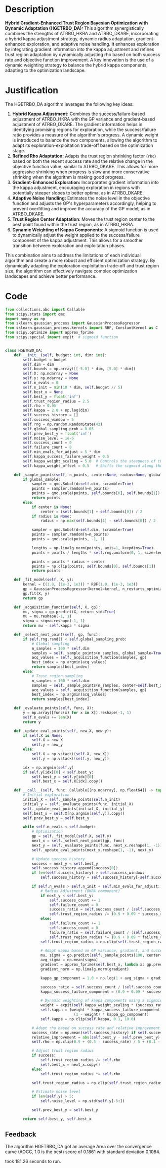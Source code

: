 # Description
**Hybrid Gradient-Enhanced Trust Region Bayesian Optimization with Dynamic Adaptation (HGETRBO_DA):** This algorithm synergistically combines the strengths of ATRBO_HKRA and ATRBO_DKARE, incorporating a hybrid kappa adjustment strategy, dynamic radius adaptation, gradient-enhanced exploration, and adaptive noise handling. It enhances exploration by integrating gradient information into the kappa adjustment and refines trust region adaptation by dynamically adjusting rho based on both success rate and objective function improvement. A key innovation is the use of a dynamic weighting strategy to balance the hybrid kappa components, adapting to the optimization landscape.

# Justification
The HGETRBO_DA algorithm leverages the following key ideas:

1.  **Hybrid Kappa Adjustment:** Combines the success/failure-based adjustment of ATRBO_HKRA with the GP variance and gradient-based adjustment of ATRBO_DKARE. The gradient information helps in identifying promising regions for exploration, while the success/failure ratio provides a measure of the algorithm's progress. A dynamic weight is introduced to balance the two components, allowing the algorithm to adapt its exploration-exploitation trade-off based on the optimization stage.
2.  **Refined Rho Adaptation:** Adapts the trust region shrinking factor (`rho`) based on both the recent success rate and the relative change in the objective function value, similar to ATRBO_DKARE. This allows for more aggressive shrinking when progress is slow and more conservative shrinking when the algorithm is making good progress.
3.  **Gradient-Enhanced Exploration:** Incorporates gradient information into the kappa adjustment, encouraging exploration in regions with potentially steeper slopes to better optima, as in ATRBO_DKARE.
4.  **Adaptive Noise Handling:** Estimates the noise level in the objective function and adjusts the GP's hyperparameters accordingly, helping to prevent overfitting and improve the accuracy of the GP model, as in ATRBO_DKARE.
5.  **Trust Region Center Adaptation:** Moves the trust region center to the best point found within the trust region, as in ATRBO_HKRA.
6.  **Dynamic Weighting of Kappa Components**: A sigmoid function is used to dynamically adjust the weight applied to the success/failure component of the kappa adjustment. This allows for a smoother transition between exploration and exploitation phases.

This combination aims to address the limitations of each individual algorithm and create a more robust and efficient optimization strategy. By dynamically adapting the exploration-exploitation trade-off and trust region size, the algorithm can effectively navigate complex optimization landscapes and achieve better performance.

# Code
```python
from collections.abc import Callable
from scipy.stats import qmc
import numpy as np
from sklearn.gaussian_process import GaussianProcessRegressor
from sklearn.gaussian_process.kernels import RBF, ConstantKernel as C
from scipy.optimize import approx_fprime
from scipy.special import expit  # sigmoid function


class HGETRBO_DA:
    def __init__(self, budget: int, dim: int):
        self.budget = budget
        self.dim = dim
        self.bounds = np.array([[-5.0] * dim, [5.0] * dim])
        self.X: np.ndarray = None
        self.y: np.ndarray = None
        self.n_evals = 0
        self.n_init = min(10 * dim, self.budget // 5)
        self.best_x = None
        self.best_y = float('inf')
        self.trust_region_radius = 2.5
        self.rho = 0.95
        self.kappa = 2.0 + np.log(dim)
        self.success_history = []
        self.success_window = 5
        self.rng = np.random.RandomState(42)
        self.global_sampling_prob = 0.05
        self.prev_best_y = float('inf')
        self.noise_level = 1e-6
        self.success_count = 0
        self.failure_count = 0
        self.min_evals_for_adjust = 5 * dim
        self.kappa_success_failure_weight = 0.5
        self.kappa_weight_scaling = 5.0  # Controls the steepness of the sigmoid
        self.kappa_weight_offset = 0.5   # Shifts the sigmoid along the x-axis

    def _sample_points(self, n_points, center=None, radius=None, global_sample=False):
        if global_sample:
            sampler = qmc.Sobol(d=self.dim, scramble=True)
            points = sampler.random(n=n_points)
            points = qmc.scale(points, self.bounds[0], self.bounds[1])
            return points
        else:
            if center is None:
                center = (self.bounds[1] + self.bounds[0]) / 2
            if radius is None:
                radius = np.max(self.bounds[1] - self.bounds[0]) / 2

            sampler = qmc.Sobol(d=self.dim, scramble=True)
            points = sampler.random(n=n_points)
            points = qmc.scale(points, -1, 1)

            lengths = np.linalg.norm(points, axis=1, keepdims=True)
            points = points / lengths * self.rng.uniform(0, 1, size=lengths.shape) ** (1 / self.dim)

            points = points * radius + center
            points = np.clip(points, self.bounds[0], self.bounds[1])
            return points

    def _fit_model(self, X, y):
        kernel = C(1.0, (1e-3, 1e3)) * RBF(1.0, (1e-3, 1e3))
        gp = GaussianProcessRegressor(kernel=kernel, n_restarts_optimizer=5, alpha=self.noise_level, random_state=42)
        gp.fit(X, y)
        return gp

    def _acquisition_function(self, X, gp):
        mu, sigma = gp.predict(X, return_std=True)
        mu = mu.reshape(-1, 1)
        sigma = sigma.reshape(-1, 1)
        return mu - self.kappa * sigma

    def _select_next_point(self, gp, func):
        if self.rng.rand() < self.global_sampling_prob:
            # Global sampling
            n_samples = 100 * self.dim
            samples = self._sample_points(n_samples, global_sample=True)
            acq_values = self._acquisition_function(samples, gp)
            best_index = np.argmin(acq_values)
            return samples[best_index]
        else:
            # Trust region sampling
            n_samples = 100 * self.dim
            samples = self._sample_points(n_samples, center=self.best_x, radius=self.trust_region_radius)
            acq_values = self._acquisition_function(samples, gp)
            best_index = np.argmin(acq_values)
            return samples[best_index]

    def _evaluate_points(self, func, X):
        y = np.array([func(x) for x in X]).reshape(-1, 1)
        self.n_evals += len(X)
        return y

    def _update_eval_points(self, new_X, new_y):
        if self.X is None:
            self.X = new_X
            self.y = new_y
        else:
            self.X = np.vstack((self.X, new_X))
            self.y = np.vstack((self.y, new_y))

        idx = np.argmin(self.y)
        if self.y[idx][0] < self.best_y:
            self.best_y = self.y[idx][0]
            self.best_x = self.X[idx].copy()

    def __call__(self, func: Callable[[np.ndarray], np.float64]) -> tuple[np.float64, np.array]:
        # Initial exploration
        initial_X = self._sample_points(self.n_init)
        initial_y = self._evaluate_points(func, initial_X)
        self._update_eval_points(initial_X, initial_y)
        self.best_x = self.X[np.argmin(self.y)].copy()
        self.prev_best_y = self.best_y

        while self.n_evals < self.budget:
            # Optimization
            gp = self._fit_model(self.X, self.y)
            next_x = self._select_next_point(gp, func)
            next_y = self._evaluate_points(func, next_x.reshape(1, -1))
            self._update_eval_points(next_x.reshape(1, -1), next_y)

            # Update success history
            success = next_y < self.best_y
            self.success_history.append(success[0])
            if len(self.success_history) > self.success_window:
                self.success_history = self.success_history[-self.success_window:]

            if self.n_evals > self.n_init + self.min_evals_for_adjust:
                # Radius Adjustment (DKRA component)
                if next_y < self.best_y:
                    self.success_count += 1
                    self.failure_count = 0
                    success_ratio = self.success_count / (self.success_count + self.failure_count + 1e-9)
                    self.trust_region_radius /= (0.9 + 0.09 * success_ratio)  # Expand faster with higher success
                else:
                    self.failure_count += 1
                    self.success_count = 0
                    failure_ratio = self.failure_count / (self.success_count + self.failure_count + 1e-9)
                    self.trust_region_radius *= (0.9 + 0.09 * failure_ratio)  # Shrink faster with higher failure
                self.trust_region_radius = np.clip(self.trust_region_radius, 1e-2, np.max(self.bounds[1] - self.bounds[0]) / 2)

                # Adapt kappa based on GP variance, gradient, and success/failure
                mu, sigma = gp.predict(self._sample_points(100, center=self.best_x, radius=self.trust_region_radius), return_std=True)
                avg_sigma = np.mean(sigma)
                gradient = approx_fprime(self.best_x, lambda x: gp.predict(x.reshape(1,-1))[0], epsilon=1e-6)
                gradient_norm = np.linalg.norm(gradient)

                kappa_gp_component = 1.0 + np.log(1 + avg_sigma + gradient_norm)

                success_ratio = self.success_count / (self.success_count + self.failure_count + 1e-9)
                kappa_success_failure_component = (0.9 + 0.09 * success_ratio)

                # Dynamic weighting of kappa components using a sigmoid
                weight = expit(self.kappa_weight_scaling * (success_ratio - self.kappa_weight_offset))
                self.kappa = (weight * kappa_success_failure_component +
                               (1 - weight) * kappa_gp_component)
                self.kappa = np.clip(self.kappa, 0.1, 10.0)

            # Adapt rho based on success rate and relative improvement
            success_rate = np.mean(self.success_history) if self.success_history else 0.5
            relative_improvement = abs(self.best_y - self.prev_best_y) / (abs(self.prev_best_y) + 1e-9)
            self.rho = np.clip(0.9 + (0.5 - success_rate) / 5 + (0.1 - relative_improvement), 0.7, 0.99)

            # Adjust trust region radius
            if success:
                self.trust_region_radius /= self.rho
                self.best_x = next_x.copy()
            else:
                self.trust_region_radius *= self.rho

            self.trust_region_radius = np.clip(self.trust_region_radius, 1e-2, np.max(self.bounds[1] - self.bounds[0]) / 2)

            # Estimate noise level
            if len(self.y) > 5:
                self.noise_level = np.std(self.y[-5:])

            self.prev_best_y = self.best_y

        return self.best_y, self.best_x
```
## Feedback
 The algorithm HGETRBO_DA got an average Area over the convergence curve (AOCC, 1.0 is the best) score of 0.1861 with standard deviation 0.1084.

took 181.26 seconds to run.